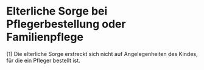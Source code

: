 # Elterliche Sorge bei Pflegerbestellung oder Familienpflege

(1) Die elterliche Sorge erstreckt sich nicht auf Angelegenheiten des Kindes, für die ein Pfleger bestellt ist.